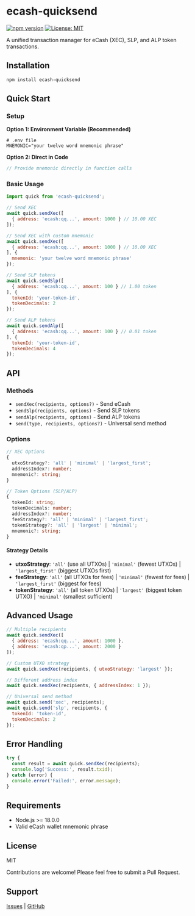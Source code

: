 # ecash-quicksend

[![npm version](https://badge.fury.io/js/ecash-quicksend.svg)](https://badge.fury.io/js/ecash-quicksend)
[![License: MIT](https://img.shields.io/badge/License-MIT-yellow.svg)](https://opensource.org/licenses/MIT)

A unified transaction manager for eCash (XEC), SLP, and ALP token transactions.

## Installation

```bash
npm install ecash-quicksend
```

## Quick Start

### Setup

**Option 1: Environment Variable (Recommended)**
```env
# .env file
MNEMONIC="your twelve word mnemonic phrase"
```

**Option 2: Direct in Code**
```javascript
// Provide mnemonic directly in function calls
```

### Basic Usage

```javascript
import quick from 'ecash-quicksend';

// Send XEC
await quick.sendXec([
  { address: 'ecash:qq...', amount: 1000 } // 10.00 XEC
]);

// Send XEC with custom mnemonic
await quick.sendXec([
  { address: 'ecash:qq...', amount: 1000 } // 10.00 XEC
], {
  mnemonic: 'your twelve word mnemonic phrase'
});

// Send SLP tokens
await quick.sendSlp([
  { address: 'ecash:qq...', amount: 100 } // 1.00 token
], {
  tokenId: 'your-token-id',
  tokenDecimals: 2
});

// Send ALP tokens
await quick.sendAlp([
  { address: 'ecash:qq...', amount: 100 } // 0.01 token
], {
  tokenId: 'your-token-id',
  tokenDecimals: 4
});
```

## API

### Methods

- `sendXec(recipients, options?)` - Send eCash
- `sendSlp(recipients, options)` - Send SLP tokens  
- `sendAlp(recipients, options)` - Send ALP tokens
- `send(type, recipients, options?)` - Universal send method

### Options

```typescript
// XEC Options
{
  utxoStrategy?: 'all' | 'minimal' | 'largest_first';
  addressIndex?: number;
  mnemonic?: string;
}

// Token Options (SLP/ALP)
{
  tokenId: string;
  tokenDecimals: number;
  addressIndex?: number;
  feeStrategy?: 'all' | 'minimal' | 'largest_first';
  tokenStrategy?: 'all' | 'largest' | 'minimal';
  mnemonic?: string;
}
```

#### Strategy Details
- **utxoStrategy**: `'all'` (use all UTXOs) | `'minimal'` (fewest UTXOs) | `'largest_first'` (biggest UTXOs first)
- **feeStrategy**: `'all'` (all UTXOs for fees) | `'minimal'` (fewest for fees) | `'largest_first'` (biggest for fees)  
- **tokenStrategy**: `'all'` (all token UTXOs) | `'largest'` (biggest token UTXO) | `'minimal'` (smallest sufficient)

## Advanced Usage

```javascript
// Multiple recipients
await quick.sendXec([
  { address: 'ecash:qq...', amount: 1000 },
  { address: 'ecash:qp...', amount: 2000 }
]);

// Custom UTXO strategy
await quick.sendXec(recipients, { utxoStrategy: 'largest' });

// Different address index
await quick.sendXec(recipients, { addressIndex: 1 });

// Universal send method
await quick.send('xec', recipients);
await quick.send('slp', recipients, {
  tokenId: 'token-id',
  tokenDecimals: 2
});
```

## Error Handling

```javascript
try {
  const result = await quick.sendXec(recipients);
  console.log('Success:', result.txid);
} catch (error) {
  console.error('Failed:', error.message);
}
```

## Requirements

- Node.js >= 18.0.0
- Valid eCash wallet mnemonic phrase

## License

MIT

Contributions are welcome! Please feel free to submit a Pull Request.

## Support

[Issues](https://github.com/alitayin/quicksend/issues) | [GitHub](https://github.com/alitayin/quicksend) 